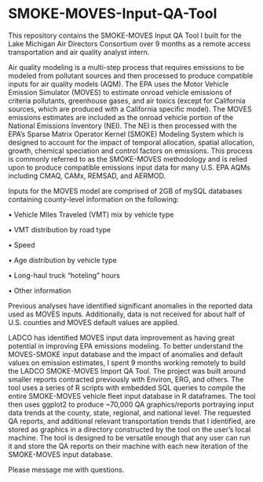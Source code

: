 # SMOKE-MOVES-Input-QA-Tool
This repository contains the SMOKE-MOVES Input QA Tool I built for the Lake Michigan Air Directors Consortium over 9 months 
as a remote access transportation and air quality analyst intern.

Air quality modeling is a multi-step process that requires emissions to be modeled from pollutant sources and then processed 
to produce compatible inputs for air quality models (AQM). The EPA uses the Motor Vehicle Emission Simulator (MOVES) to 
estimate onroad vehicle emissions of criteria pollutants, greenhouse gases, and air toxics (except for California sources, 
which are produced with a California specific model).  The MOVES emissions estimates are included as the onroad vehicle 
portion of the National Emissions Inventory (NEI).  The NEI is then processed with the EPA’s Sparse Matrix Operator Kernel 
(SMOKE) Modeling System which is designed to account for the impact of temporal allocation, spatial allocation, growth, 
chemical speciation and control factors on emissions.  This process is commonly referred to as the SMOKE-MOVES methodology
and is relied upon to produce compatible emissions input data for many U.S. EPA AQMs including CMAQ, CAMx, REMSAD, and AERMOD.

Inputs for the MOVES model are comprised of 2GB of mySQL databases containing county-level information on the following:

•	Vehicle Miles Traveled (VMT) mix by vehicle type

•	VMT distribution by road type

•	Speed

•	Age distribution by vehicle type

•	Long-haul truck “hoteling” hours

•	Other information

Previous analyses have identified significant anomalies in the reported data used as MOVES inputs.  Additionally, data is not 
received for about half of U.S. counties and MOVES default values are applied.  

LADCO has identified MOVES input data improvement as having great potential in improving EPA emissions modeling.  To better 
understand the MOVES-SMOKE input database and the impact of anomalies and default values on emission estimates, I spent 9 months 
working remotely to build the LADCO SMOKE-MOVES Import QA Tool.  The project was built around smaller reports contracted 
previously with Environ, ERG, and others.  The tool uses a series of R scripts with embedded SQL queries to compile the entire 
SMOKE-MOVES vehicle fleet input database in R dataframes.  The tool then uses ggplot2 to produce ~70,000 QA graphics/reports portraying input data trends at the county, state, regional, and national level.  The requested QA reports, and additional relevant 
transportation trends that I identified, are stored as graphics in a directory constructed by the tool on the user’s local 
machine.  The tool is designed to be versatile enough that any user can run it and store the QA reports on their machine with 
each new iteration of the SMOKE-MOVES input database.

Please message me with questions.
